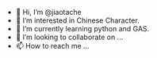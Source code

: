 - 👋 Hi, I’m @jiaotache
- 👀 I’m interested in Chinese Character. 
- 🌱 I’m currently learning python and GAS.
- 💞️ I’m looking to collaborate on ...
- 📫 How to reach me ...

<!---
jiaotache/jiaotache is a ✨ special ✨ repository because its `README.md` (this file) appears on your GitHub profile.
You can click the Preview link to take a look at your changes.
--->
